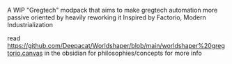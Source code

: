 A WIP "Gregtech" modpack that aims to make gregtech automation more passive oriented by heavily reworking it
Inspired by Factorio, Modern Industrialization

read https://github.com/Deepacat/Worldshaper/blob/main/worldshaper%20gregtorio.canvas in the obsidian for philosophies/concepts for more info
